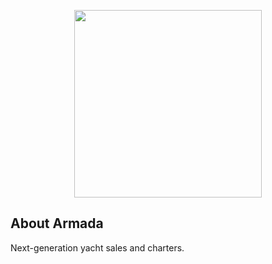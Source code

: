 <p align="center"><a href="https://armada.yachts" target="_blank"><img src="https://raw.githubusercontent.com/armada-org/art/master/logo-type/5%20SVG/2%20RGB/1%20Full%20Color/logo-type-rgb-blue.svg" width="300"></a></p>

## About Armada

Next-generation yacht sales and charters.
